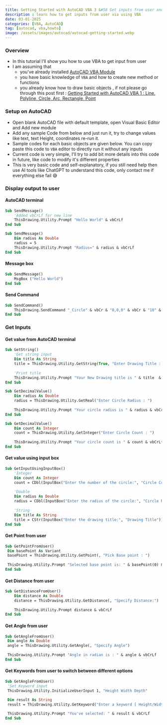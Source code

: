 ```yaml
---
title: Getting Started with AutoCAD VBA 3 &#58 Get inputs from user and display output
description : learn how to get inputs from user via using VBA
date: 03-01-2025
categories: [VBA, AutoCAD]
tag: [autocad, vba,howto]
image: /assets/images/autocad/autocad-getting-started.webp
---
```


### Overview
- In this tutorial I’ll show you how to use VBA to get input from user
- I am assuming that 
  - you've already installed [AutoCAD VBA Module](https://www.autodesk.com/support/technical/article/caas/tsarticles/ts/3kxk0RyvfWTfSfAIrcmsLQ.html)
  - you have basic knowledge of `VBA` and how to create new method or functions
  - you already know how to draw basic objects , if not please go through this post first : [Getting Started with AutoCAD VBA 1 : Line, Polyline, Circle, Arc, Rectangle, Point](/posts/autocad-vba-getting-started-1/)

### Setup on AutoCAD
- Open blank AutoCAD file with default template, open Visual Basic Editor and Add new module
- Add any sample Code from below and just run it, try to change values like text, text Height, coordinates re-run it.
- Sample codes for each basic objects are given below. You can copy paste this code to `VBA` editor to directly run it without any inputs
- Current code is very simple, I'll try to add bit more details into this code in future, like code to modify it's different properties
- This is very basic code and self-explanatory, if you still need help then use AI tools like ChatGPT to understand this code, only contact me if everything else fail 😅

### Display output to user

#### AutoCAD terminal

```vb
Sub SendMessage()
    'Added vbCrLf for new line
    ThisDrawing.Utility.Prompt "Hello World" & vbCrLf
End Sub
```
```vb
Sub SendMessage()
    Dim radius As Double
    radius = 5
    ThisDrawing.Utility.Prompt "Radius=" & radius & vbCrLf
End Sub
```
#### Message box

```vb
Sub SendMessage()
    MsgBox ("Hello World")
End Sub
```

#### Send Command 

```vb
Sub SendCommand()
    ThisDrawing.SendCommand "_Circle" & vbCr & "0,0,0" & vbCr & "10" & vbCr
End Sub
```


### Get Inputs

#### Get value from AutoCAD terminal

```vb
Sub GetString()
    'Get string input
    Dim title As String
    title = ThisDrawing.Utility.GetString(True, "Enter Drawing Title : ")
    
    'Print title
    ThisDrawing.Utility.Prompt "Your New Drawing title is " & title  & vbCrLf
End Sub
```
```vb
Sub GetDecimalValue()
    Dim radius As Double
    radius = ThisDrawing.Utility.GetReal("Enter Circle Radius : ")
    
    ThisDrawing.Utility.Prompt "Your circle radius is " & radius & vbCrLf
End Sub
```
```vb
Sub GetDecimalValue()
    Dim count As Integer
    count = ThisDrawing.Utility.GetInteger("Enter Circle Count : ")
    
    ThisDrawing.Utility.Prompt "Your circle count is " & count & vbCrLf
End Sub
```


#### Get value using input box

```vb
Sub GetInputUsingInputBox()
    'Integer
    Dim count As Integer
    count = CDbl(InputBox("Enter the number of the circle:", "Circle Count"))
    
    'Double
    Dim radius As Double
    radius = CDbl(InputBox("Enter the radius of the circle:", "Circle Radius"))
    
    'String
    Dim title As String
    title = CStr(InputBox("Enter the drawing title:", "Drawing Title"))
End Sub
```

#### Get Point from user
```vb
Sub GetPointFromUser()
 Dim basePoint As Variant
 basePoint = ThisDrawing.Utility.GetPoint(, "Pick Base point : ")
 
 ThisDrawing.Utility.Prompt "Selected base point is: " & basePoint(0) & ", " & basePoint(1) & ", " & basePoint(2) & vbCrLf
End Sub
```

#### Get Distance from user
```vb
Sub GetDistanceFromUser()
    Dim distance As Double
    distance = ThisDrawing.Utility.GetDistance(, "Specify Distance:")
    
    ThisDrawing.Utility.Prompt distance & vbCrLf
End Sub
```
#### Get Angle from user
```vb
Sub GetAngleFromUser()
 Dim angle As Double
 angle = ThisDrawing.Utility.GetAngle(, "Specify Angle")
  
 ThisDrawing.Utility.Prompt "Angle in radian is : " & angle & vbCrLf
End Sub
```

#### Get Keywords from user to switch between different options
```vb
Sub GetAngleFromUser()
 'Set Keyword input
 ThisDrawing.Utility.InitializeUserInput 1, "Height Width Depth"

 Dim result As String
 result = ThisDrawing.Utility.GetKeyword("Enter a keyword [ Height/Width/Depth ]:")
  
 ThisDrawing.Utility.Prompt "You've selected: " & result & vbCrLf
End Sub
```
